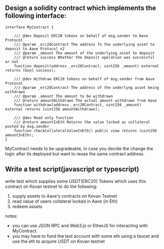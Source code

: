 ## Design a solidity contract which implements the following interface:

```
interface MyContract {

    /// @dev Deposit ERC20 tokens on behalf of msg.sender to Aave Protocol
    /// @param _erc20Contract The address fo the underlying asset to deposit to Aave Protocol v2
    /// @param _amount The amount of the underlying asset to deposit
    /// @return success Whether the deposit operation was successful or not
    function deposit(address _erc20Contract, uint256 _amount) external returns (bool success);

    /// @dev Withdraw ERC20 tokens on behalf of msg.sender from Aave Protocol
    /// @param _erc20Contract The address of the underlyng asset being withdrawn
    /// @param _amount The amount to be withdrawn
    /// @return amountWithdrawn The actual amount withdrawn from Aave
    function withdraw(address _erc20Contract, uint256 _amount) external returns (uint256 amountWithdrawn);

    /// @dev Read only function 
    /// @return amountInEth Returns the value locked as collateral posted by msg.sender
    function checkCollateralValueInEth() public view returns (uint256 amountInEth);
}
```
MyContract needs to be upgradeable, in case you decide the change the logic after its deployed but want to reuse the same contract address.
   

## Write a test script(javascript or typescript) 

write test which supplies some USDT(ERC20) Tokens which uses this contract on Kovan testnet to do the following:

1. supply assets to Aave's contracts on Kovan Testnet 
2. read value of users collateral locked in Aave (in Eth)
3. redeem assets 
   
notes:

- you can use JSON RPC and Web3.js or EtherJS for interacting with MyContract.
- you may have to fund the test account with some eth using a faucet and use the eth to acquire USDT on Kovan testnet


